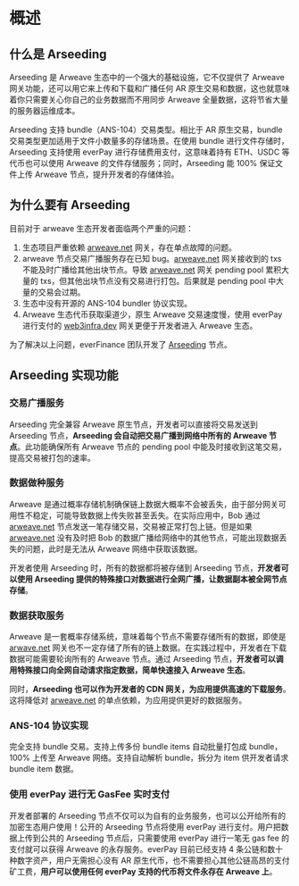 
# 概述

## 什么是 Arseeding

Arseeding 是 Arweave 生态中的一个强大的基础设施，它不仅提供了 Arweave 网关功能，还可以用它来上传和下载和广播任何 AR 原生交易和数据，这也就意味着你只需要关心你自己的业务数据而不用同步 Arweave 全量数据，这将节省大量的服务器运维成本。

Arseeding 支持 bundle（ANS-104）交易类型。相比于 AR 原生交易，bundle 交易类型更加适用于文件小数量多的存储场景。在使用 bundle 进行文件存储时，Arseeding 支持使用 everPay 进行存储费用支付，这意味着持有 ETH、USDC 等代币也可以使用 Arweave 的文件存储服务；同时，Arseeding 能 100% 保证文件上传 Arweave 节点，提升开发者的存储体验。

## 为什么要有 Arseeding

目前对于 arweave 生态开发者面临两个严重的问题：

1. 生态项目严重依赖 [arweave.net](http://arweave.net/) 网关，存在单点故障的问题。
2. arweave 节点交易广播服务存在已知 bug。[arweave.net](http://arweave.net/) 网关接收到的 txs 不能及时广播给其他出块节点。导致 [arweave.net](http://arweave.net/) 网关 pending pool 累积大量的 txs，但其他出块节点没有交易进行打包。后果就是 pending pool 中大量的交易会过期。
3. 生态中没有开源的 ANS-104 bundler 协议实现。
4. Arweave 生态代币获取渠道少，原生 Arweave 交易速度慢，使用 everPay 进行支付的 [web3infra.dev](http://web3infra.dev) 网关更便于开发者进入 Arweave 生态。

为了解决以上问题，everFinance 团队开发了
[Arseeding](https://github.com/everFinance/arseeding) 节点。

## Arseeding 实现功能

### 交易广播服务

Arseeding 完全兼容 Arweave 原生节点，开发者可以直接将交易发送到 Arseeding 节点，**Arseeding 会自动把交易广播到网络中所有的 Arweave 节点**。此功能确保所有 Arweave 节点的 pending pool 中能及时接收到这笔交易，提高交易被打包的速率。

### 数据做种服务

Arweave 是通过概率存储机制确保链上数据大概率不会被丢失，由于部分网关可用性不稳定，可能导致数据上传失败甚至丢失。在实际应用中，Bob 通过 [arweave.net](http://arweave.net/) 节点发送一笔存储交易，交易被正常打包上链。但是如果 [arweave.net](http://arweave.net/) 没有及时把 Bob 的数据广播给网络中的其他节点，可能出现数据丢失的问题，此时是无法从 Arweave 网络中获取该数据。

开发者使用 Arseeding 时，所有的数据都将被存储到 Arseeding 节点，**开发者可以使用 Arseeding 提供的特殊接口对数据进行全网广播，让数据副本被全网节点存储**。

### 数据获取服务

Arweave 是一套概率存储系统，意味着每个节点不需要存储所有的数据，即使是 [arwave.net](http://arwave.net/) 网关也不一定存储了所有的链上数据。在实践过程中，开发者在下载数据可能需要轮询所有的 Arweave 节点。通过 Arseeding 节点，**开发者可以调用特殊接口向全网自动请求指定数据，简单快速接入 Arweave 生态**。

同时，**Arseeding 也可以作为开发者的 CDN 网关，为应用提供高速的下载服务**。这将降低对 [arweave.net](http://arweave.net) 的单点依赖，为应用提供更好的数据服务。

### ANS-104 协议实现

完全支持 bundle 交易。支持上传多份 bundle items 自动批量打包成 bundle，100% 上传至 Arweave 网络。支持自动解析 bundle，拆分为 item 供开发者请求 bundle item 数据。

### 使用 everPay 进行无 GasFee 实时支付

开发者部署的 Arseeding 节点不仅可以为自有的业务服务，也可以公开给所有的加密生态用户使用！公开的 Arseeding 节点将使用 everPay 进行支付。用户把数据上传到公共的 Arseeding 节点后，只需要使用 everPay 进行一笔无 gas fee 的支付就可以获得 Arweave 的永存服务。everPay 目前已经支持 4 条公链和数十种数字资产，用户无需担心没有 AR 原生代币，也不需要担心其他公链高昂的支付矿工费，**用户可以使用任何 everPay 支持的代币将文件永存在 Arweave 上**。
